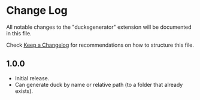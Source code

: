 # Change Log
All notable changes to the "ducksgenerator" extension will be documented in this file.

Check [Keep a Changelog](http://keepachangelog.com/) for recommendations on how to structure this file.

## 1.0.0
- Initial release.
- Can generate duck by name or relative path (to a folder that already exists).